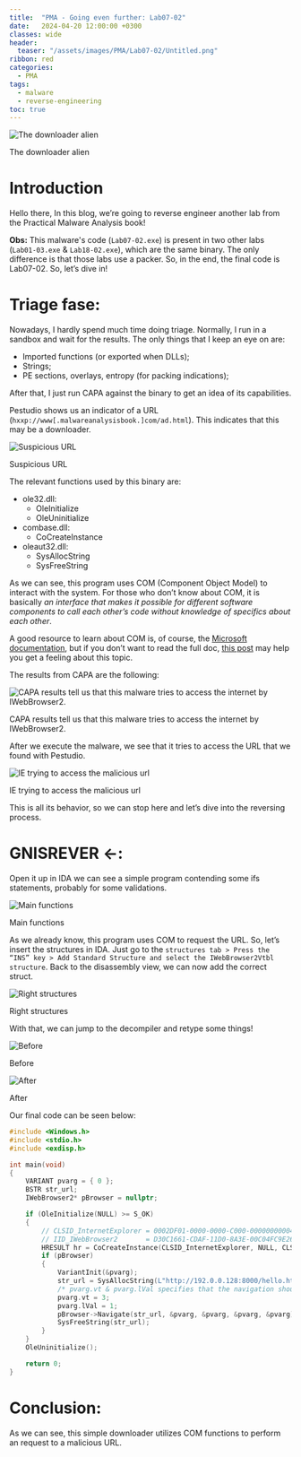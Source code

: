 ```yaml
---
title:  "PMA - Going even further: Lab07-02"
date:   2024-04-20 12:00:00 +0300
classes: wide
header:
  teaser: "/assets/images/PMA/Lab07-02/Untitled.png"
ribbon: red
categories: 
  - PMA
tags:
  - malware
  - reverse-engineering
toc: true
---
```


![The downloader alien](/assets/images/PMA/Lab07-02/Untitled.png)

The downloader alien

# Introduction

Hello there, In this blog, we’re going to reverse engineer another lab from the Practical Malware Analysis book!

**Obs:** This malware's code (`Lab07-02.exe`) is present in two other labs (`Lab01-03.exe` & `Lab18-02.exe`), which are the same binary. The only difference is that those labs use a packer. So, in the end, the final code is Lab07-02. So, let’s dive in!

# Triage fase:

Nowadays, I hardly spend much time doing triage. Normally, I run in a sandbox and wait for the results. The only things that I keep an eye on are:

- Imported functions (or exported when DLLs);
- Strings;
- PE sections, overlays, entropy (for packing indications);

After that, I just run CAPA against the binary to get an idea of its capabilities.

Pestudio shows us an indicator of a URL (`hxxp://www[.malwareanalysisbook.]com/ad.html`). This indicates that this may be a downloader.

![Suspicious URL ](/assets/images/PMA/Lab07-02/Untitled%201.png)

Suspicious URL 

The relevant functions used by this binary are:

- ole32.dll:
    - OleInitialize
    - OleUninitialize
- combase.dll:
    - CoCreateInstance
- oleaut32.dll:
    - SysAllocString
    - SysFreeString

As we can see, this program uses COM (Component Object Model) to interact with the system. For those who don’t know about COM, it is basically *an interface that makes it possible for different software components to call each other’s code without knowledge of specifics about each other*.

A good resource to learn about COM is, of course, the [Microsoft documentation](https://learn.microsoft.com/en-us/windows/win32/cossdk/component-services-portal), but if you don’t want to read the full doc, [this post](https://www.codeproject.com/articles/633/introduction-to-com-what-it-is-and-how-to-use-it) may help you get a feeling about this topic. 

The results from CAPA are the following:

![CAPA results tell us that this malware tries to access the internet by IWebBrowser2.](/assets/images/PMA/Lab07-02/Untitled%202.png)

CAPA results tell us that this malware tries to access the internet by IWebBrowser2.

After we execute the malware, we see that it tries to access the URL that we found with Pestudio.

![IE trying to access the malicious url](/assets/images/PMA/Lab07-02/Untitled%203.png)

IE trying to access the malicious url

This is all its behavior, so we can stop here and let’s dive into the reversing process.

# GNISREVER ←:

Open it up in IDA we can see a simple program contending some ifs statements, probably for some validations.

![Main functions](/assets/images/PMA/Lab07-02/Untitled%204.png)

Main functions

As we already know, this program uses COM to request the URL. So, let’s insert the structures in IDA. Just go to the `structures tab > Press the “INS” key > Add Standard Structure and select the IWebBrowser2Vtbl structure`. Back to the disassembly view, we can now add the correct struct.

![Right structures](/assets/images/PMA/Lab07-02/Untitled%205.png)

Right structures

With that, we can jump to the decompiler and retype some things!

![Before](/assets/images/PMA/Lab07-02/Untitled%206.png)

Before

![After](/assets/images/PMA/Lab07-02/Untitled%207.png)

After

Our final code can be seen below:

```cpp
#include <Windows.h>
#include <stdio.h>
#include <exdisp.h>

int main(void)
{
    VARIANT pvarg = { 0 };
    BSTR str_url;
    IWebBrowser2* pBrowser = nullptr;

    if (OleInitialize(NULL) >= S_OK)
    {
        // CLSID_InternetExplorer = 0002DF01-0000-0000-C000-000000000046
        // IID_IWebBrowser2       = D30C1661-CDAF-11D0-8A3E-00C04FC9E26E
        HRESULT hr = CoCreateInstance(CLSID_InternetExplorer, NULL, CLSCTX_LOCAL_SERVER, IID_IWebBrowser2, (void**)&pBrowser);
        if (pBrowser)
        {
            VariantInit(&pvarg);
            str_url = SysAllocString(L"http://192.0.0.128:8000/hello.html");
            /* pvarg.vt & pvarg.lVal specifies that the navigation should open in a new window. */
            pvarg.vt = 3;
            pvarg.lVal = 1; 
            pBrowser->Navigate(str_url, &pvarg, &pvarg, &pvarg, &pvarg);
            SysFreeString(str_url);
        }
    }
    OleUninitialize();

    return 0;
}

```

# Conclusion:

As we can see, this simple downloader utilizes COM functions to perform an request to a malicious URL.
